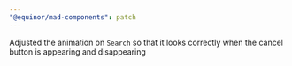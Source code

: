 ```yaml
---
"@equinor/mad-components": patch
---
```


Adjusted the animation on `Search` so that it looks correctly when the cancel button is appearing
and disappearing
